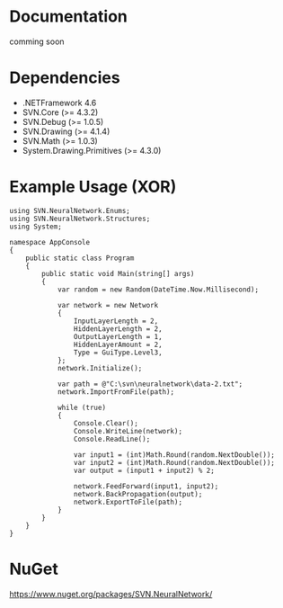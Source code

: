 # Documentation
comming soon

# Dependencies
- .NETFramework 4.6
- SVN.Core (>= 4.3.2)
- SVN.Debug (>= 1.0.5)
- SVN.Drawing (>= 4.1.4)
- SVN.Math (>= 1.0.3)
- System.Drawing.Primitives (>= 4.3.0)

# Example Usage (XOR)
```
using SVN.NeuralNetwork.Enums;
using SVN.NeuralNetwork.Structures;
using System;

namespace AppConsole
{
    public static class Program
    {
        public static void Main(string[] args)
        {
            var random = new Random(DateTime.Now.Millisecond);

            var network = new Network
            {
                InputLayerLength = 2,
                HiddenLayerLength = 2,
                OutputLayerLength = 1,
                HiddenLayerAmount = 2,
                Type = GuiType.Level3,
            };
            network.Initialize();

            var path = @"C:\svn\neuralnetwork\data-2.txt";
            network.ImportFromFile(path);

            while (true)
            {
                Console.Clear();
                Console.WriteLine(network);
                Console.ReadLine();

                var input1 = (int)Math.Round(random.NextDouble());
                var input2 = (int)Math.Round(random.NextDouble());
                var output = (input1 + input2) % 2;

                network.FeedForward(input1, input2);
                network.BackPropagation(output);
                network.ExportToFile(path);
            }
        }
    }
}
```

# NuGet
https://www.nuget.org/packages/SVN.NeuralNetwork/
